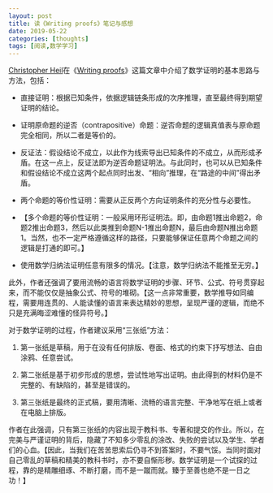 ```yaml
---
layout: post
title: 读《Writing proofs》笔记与感想
date: 2019-05-22
categories: [thoughts]
tags: [阅读,数学学习]
---
```


[Christopher Heil](http://people.math.gatech.edu/%7Eheil)在《[Writing proofs](http://people.math.gatech.edu/%7Eheil/handouts/proofs.pdf)》这篇文章中介绍了数学证明的基本思路与方法，包括：

* 直接证明：根据已知条件，依据逻辑链条形成的次序推理，直至最终得到期望证明的结论。

* 证明原命题的逆否（contrapositive）命题：逆否命题的逻辑真值表与原命题完全相同，所以二者是等价的。

* 反证法：假设结论不成立，以此作为线索导出已知条件的不成立，从而形成矛盾。在这一点上，反证法即为逆否命题证明法。与此同时，也可以从已知条件和假设结论不成立这两个起点同时出发、“相向”推理，在“路途的中间”得出矛盾。

* 两个命题的等价性证明：需要从正反两个方向证明条件的充分性与必要性。

* 【多个命题的等价性证明：一般采用环形证明法。即，由命题1推出命题2，命题2推出命题3，然后以此类推到命题N-1推出命题N，最后由命题N推出命题1。当然，也不一定严格遵循这样的路径，只要能够保证任意两个命题之间的逻辑是打通的即可。】

* 使用数学归纳法证明任意有限多的情况。【注意，数学归纳法不能推至无穷。】

此外，作者还强调了要用流畅的语言将数学证明的步骤、环节、公式、符号贯穿起来，而不能仅仅是抽象公式、符号的堆砌。【这一点非常重要，数学推导如同编程，需要用连贯的、人能读懂的语言来表达精妙的思想，呈现严谨的逻辑，而绝不只是充满晦涩难懂的怪异符号。】

对于数学证明的过程，作者建议采用“三张纸”方法：

1. 第一张纸是草稿，用于在没有任何排版、卷面、格式的约束下抒写想法、自由涂鸦、任意尝试。

2. 第二张纸是基于初步形成的思想，尝试性地写出证明。由此得到的材料仍是不完整的、有缺陷的，甚至是错误的。

3. 第三张纸是最终的正式稿，要用清晰、流畅的语言完整、干净地写在纸上或者在电脑上排版。

作者在此强调，只有第三张纸的内容出现于教科书、专著和提交的作业。所以，在完美与严谨证明的背后，隐藏了不知多少零乱的涂改、失败的尝试以及学生、学者们的心血。【因此，当我们在苦苦思索后仍寻不到答案时，不要气馁。当同时面对自己零乱的草稿和精美的教科书时，亦不要自惭形秽。数学证明是一个试探的过程，靠的是精雕细琢、不断打磨，而不是一蹴而就。臻于至善也绝不是一日之功！】
